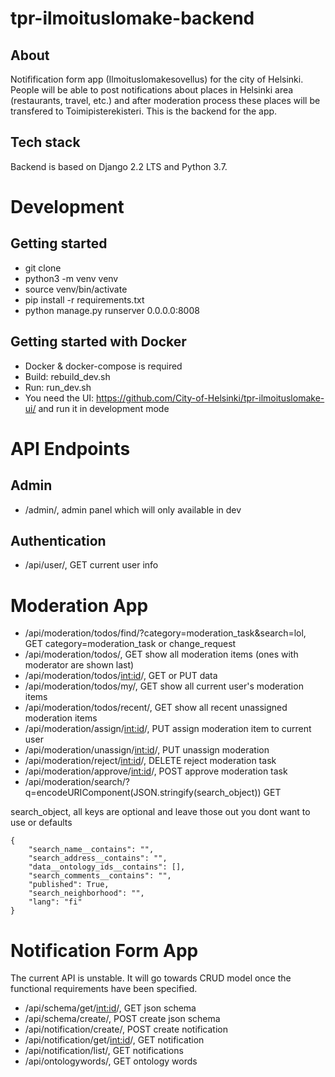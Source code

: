 # tpr-ilmoituslomake-backend

## About

Notifification form app (Ilmoituslomakesovellus) for the city of Helsinki. People will be able to post notifications about places in Helsinki area (restaurants, travel, etc.) and after moderation process these places will be transfered to Toimipisterekisteri. This is the backend for the app.

## Tech stack

Backend is based on Django 2.2 LTS and Python 3.7.

# Development

## Getting started

* git clone <thisrepo>
* python3 -m venv venv
* source venv/bin/activate
* pip install -r requirements.txt
* python manage.py runserver 0.0.0.0:8008


## Getting started with Docker

* Docker & docker-compose is required
* Build: rebuild_dev.sh
* Run: run_dev.sh
* You need the UI: https://github.com/City-of-Helsinki/tpr-ilmoituslomake-ui/ and run it in development mode

# API Endpoints

## Admin

* /admin/, admin panel which will only available in dev

## Authentication

* /api/user/, GET current user info

# Moderation App
* /api/moderation/todos/find/?category=moderation_task&search=lol, GET category=moderation_task or change_request
* /api/moderation/todos/, GET show all moderation items (ones with moderator are shown last)
* /api/moderation/todos/<int:id>/, GET or PUT data
* /api/moderation/todos/my/, GET show all current user's moderation items
* /api/moderation/todos/recent/, GET show all recent unassigned moderation items
* /api/moderation/assign/<int:id>/, PUT assign moderation item to current user
* /api/moderation/unassign/<int:id>/, PUT unassign moderation
* /api/moderation/reject/<int:id>/, DELETE reject moderation task
* /api/moderation/approve/<int:id>/, POST approve moderation task
* /api/moderation/search/?q=encodeURIComponent(JSON.stringify(search_object)) GET

search_object, all keys are optional and leave those out you dont want to use or defaults
```
{
    "search_name__contains": "",
    "search_address__contains": "",
    "data__ontology_ids__contains": [],
    "search_comments__contains": "",
    "published": True,
    "search_neighborhood": "",
    "lang": "fi"
}
```


# Notification Form App

The current API is unstable. It will go towards CRUD model once the functional requirements have been specified.

* /api/schema/get/<int:id>/, GET json schema
* /api/schema/create/, POST create json schema
* /api/notification/create/, POST create notification
* /api/notification/get/<int:id>/, GET notification
* /api/notification/list/, GET notifications
* /api/ontologywords/, GET ontology words